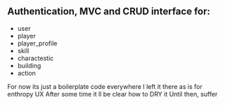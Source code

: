 ## Authentication, MVC and CRUD interface for:

* user
* player
* player_profile
* skill
* charactestic
* building
* action

For now its just a boilerplate code everywhere
I left it there as is for enthropy UX
After some time it ll be clear how to DRY it
Until then, suffer
